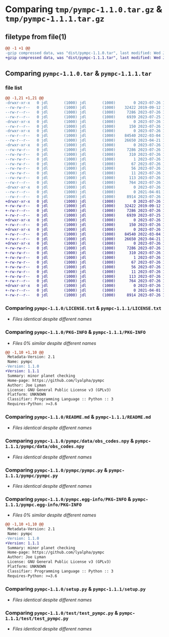 # Comparing `tmp/pympc-1.1.0.tar.gz` & `tmp/pympc-1.1.1.tar.gz`

## filetype from file(1)

```diff
@@ -1 +1 @@
-gzip compressed data, was "dist/pympc-1.1.0.tar", last modified: Wed Jul 26 12:09:34 2023, max compression
+gzip compressed data, was "dist/pympc-1.1.1.tar", last modified: Wed Jul 26 12:14:13 2023, max compression
```

## Comparing `pympc-1.1.0.tar` & `pympc-1.1.1.tar`

### file list

```diff
@@ -1,21 +1,21 @@
-drwxr-xr-x   0 jdl       (1000) jdl       (1000)        0 2023-07-26 12:09:34.000000 pympc-1.1.0/
--rw-rw-r--   0 jdl       (1000) jdl       (1000)    32422 2019-09-12 12:07:32.000000 pympc-1.1.0/LICENSE.txt
--rw-r--r--   0 jdl       (1000) jdl       (1000)     7286 2023-07-26 12:09:34.000000 pympc-1.1.0/PKG-INFO
--rw-r--r--   0 jdl       (1000) jdl       (1000)     6939 2023-07-25 17:00:47.000000 pympc-1.1.0/README.md
-drwxr-xr-x   0 jdl       (1000) jdl       (1000)        0 2023-07-26 12:09:34.000000 pympc-1.1.0/pympc/
--rw-r--r--   0 jdl       (1000) jdl       (1000)      150 2023-07-26 12:08:44.000000 pympc-1.1.0/pympc/__init__.py
-drwxr-xr-x   0 jdl       (1000) jdl       (1000)        0 2023-07-26 12:09:34.000000 pympc-1.1.0/pympc/data/
--rw-r--r--   0 jdl       (1000) jdl       (1000)    84540 2022-03-04 16:22:51.000000 pympc-1.1.0/pympc/data/obs_codes.npy
--rw-r--r--   0 jdl       (1000) jdl       (1000)    26650 2023-04-21 16:04:55.000000 pympc-1.1.0/pympc/pympc.py
-drwxr-xr-x   0 jdl       (1000) jdl       (1000)        0 2023-07-26 12:09:34.000000 pympc-1.1.0/pympc.egg-info/
--rw-rw-r--   0 jdl       (1000) jdl       (1000)     7286 2023-07-26 12:09:34.000000 pympc-1.1.0/pympc.egg-info/PKG-INFO
--rw-rw-r--   0 jdl       (1000) jdl       (1000)      310 2023-07-26 12:09:34.000000 pympc-1.1.0/pympc.egg-info/SOURCES.txt
--rw-rw-r--   0 jdl       (1000) jdl       (1000)        1 2023-07-26 12:09:34.000000 pympc-1.1.0/pympc.egg-info/dependency_links.txt
--rw-rw-r--   0 jdl       (1000) jdl       (1000)       67 2023-07-26 12:09:34.000000 pympc-1.1.0/pympc.egg-info/entry_points.txt
--rw-rw-r--   0 jdl       (1000) jdl       (1000)       56 2023-07-26 12:09:34.000000 pympc-1.1.0/pympc.egg-info/requires.txt
--rw-rw-r--   0 jdl       (1000) jdl       (1000)       11 2023-07-26 12:09:34.000000 pympc-1.1.0/pympc.egg-info/top_level.txt
--rw-rw-r--   0 jdl       (1000) jdl       (1000)      113 2023-07-26 12:09:34.000000 pympc-1.1.0/setup.cfg
--rw-r--r--   0 jdl       (1000) jdl       (1000)      764 2023-07-26 11:58:35.000000 pympc-1.1.0/setup.py
-drwxr-xr-x   0 jdl       (1000) jdl       (1000)        0 2023-07-26 12:09:34.000000 pympc-1.1.0/test/
--rw-r--r--   0 jdl       (1000) jdl       (1000)        0 2021-04-01 14:53:21.000000 pympc-1.1.0/test/__init__.py
--rw-r--r--   0 jdl       (1000) jdl       (1000)     8914 2023-07-26 12:08:44.000000 pympc-1.1.0/test/test_pympc.py
+drwxr-xr-x   0 jdl       (1000) jdl       (1000)        0 2023-07-26 12:14:13.000000 pympc-1.1.1/
+-rw-rw-r--   0 jdl       (1000) jdl       (1000)    32422 2019-09-12 12:07:32.000000 pympc-1.1.1/LICENSE.txt
+-rw-r--r--   0 jdl       (1000) jdl       (1000)     7286 2023-07-26 12:14:13.000000 pympc-1.1.1/PKG-INFO
+-rw-r--r--   0 jdl       (1000) jdl       (1000)     6939 2023-07-25 17:00:47.000000 pympc-1.1.1/README.md
+drwxr-xr-x   0 jdl       (1000) jdl       (1000)        0 2023-07-26 12:14:13.000000 pympc-1.1.1/pympc/
+-rw-r--r--   0 jdl       (1000) jdl       (1000)      150 2023-07-26 12:12:04.000000 pympc-1.1.1/pympc/__init__.py
+drwxr-xr-x   0 jdl       (1000) jdl       (1000)        0 2023-07-26 12:14:13.000000 pympc-1.1.1/pympc/data/
+-rw-r--r--   0 jdl       (1000) jdl       (1000)    84540 2022-03-04 16:22:51.000000 pympc-1.1.1/pympc/data/obs_codes.npy
+-rw-r--r--   0 jdl       (1000) jdl       (1000)    26650 2023-04-21 16:04:55.000000 pympc-1.1.1/pympc/pympc.py
+drwxr-xr-x   0 jdl       (1000) jdl       (1000)        0 2023-07-26 12:14:13.000000 pympc-1.1.1/pympc.egg-info/
+-rw-rw-r--   0 jdl       (1000) jdl       (1000)     7286 2023-07-26 12:14:12.000000 pympc-1.1.1/pympc.egg-info/PKG-INFO
+-rw-rw-r--   0 jdl       (1000) jdl       (1000)      310 2023-07-26 12:14:12.000000 pympc-1.1.1/pympc.egg-info/SOURCES.txt
+-rw-rw-r--   0 jdl       (1000) jdl       (1000)        1 2023-07-26 12:14:12.000000 pympc-1.1.1/pympc.egg-info/dependency_links.txt
+-rw-rw-r--   0 jdl       (1000) jdl       (1000)       67 2023-07-26 12:14:12.000000 pympc-1.1.1/pympc.egg-info/entry_points.txt
+-rw-rw-r--   0 jdl       (1000) jdl       (1000)       56 2023-07-26 12:14:12.000000 pympc-1.1.1/pympc.egg-info/requires.txt
+-rw-rw-r--   0 jdl       (1000) jdl       (1000)       11 2023-07-26 12:14:12.000000 pympc-1.1.1/pympc.egg-info/top_level.txt
+-rw-rw-r--   0 jdl       (1000) jdl       (1000)      113 2023-07-26 12:14:13.000000 pympc-1.1.1/setup.cfg
+-rw-r--r--   0 jdl       (1000) jdl       (1000)      764 2023-07-26 11:58:35.000000 pympc-1.1.1/setup.py
+drwxr-xr-x   0 jdl       (1000) jdl       (1000)        0 2023-07-26 12:14:13.000000 pympc-1.1.1/test/
+-rw-r--r--   0 jdl       (1000) jdl       (1000)        0 2021-04-01 14:53:21.000000 pympc-1.1.1/test/__init__.py
+-rw-r--r--   0 jdl       (1000) jdl       (1000)     8914 2023-07-26 12:08:44.000000 pympc-1.1.1/test/test_pympc.py
```

### Comparing `pympc-1.1.0/LICENSE.txt` & `pympc-1.1.1/LICENSE.txt`

 * *Files identical despite different names*

### Comparing `pympc-1.1.0/PKG-INFO` & `pympc-1.1.1/PKG-INFO`

 * *Files 0% similar despite different names*

```diff
@@ -1,10 +1,10 @@
 Metadata-Version: 2.1
 Name: pympc
-Version: 1.1.0
+Version: 1.1.1
 Summary: minor planet checking
 Home-page: https://github.com/lyalpha/pympc
 Author: Joe Lyman
 License: GNU General Public License v3 (GPLv3)
 Platform: UNKNOWN
 Classifier: Programming Language :: Python :: 3
 Requires-Python: >=3.6
```

### Comparing `pympc-1.1.0/README.md` & `pympc-1.1.1/README.md`

 * *Files identical despite different names*

### Comparing `pympc-1.1.0/pympc/data/obs_codes.npy` & `pympc-1.1.1/pympc/data/obs_codes.npy`

 * *Files identical despite different names*

### Comparing `pympc-1.1.0/pympc/pympc.py` & `pympc-1.1.1/pympc/pympc.py`

 * *Files identical despite different names*

### Comparing `pympc-1.1.0/pympc.egg-info/PKG-INFO` & `pympc-1.1.1/pympc.egg-info/PKG-INFO`

 * *Files 0% similar despite different names*

```diff
@@ -1,10 +1,10 @@
 Metadata-Version: 2.1
 Name: pympc
-Version: 1.1.0
+Version: 1.1.1
 Summary: minor planet checking
 Home-page: https://github.com/lyalpha/pympc
 Author: Joe Lyman
 License: GNU General Public License v3 (GPLv3)
 Platform: UNKNOWN
 Classifier: Programming Language :: Python :: 3
 Requires-Python: >=3.6
```

### Comparing `pympc-1.1.0/setup.py` & `pympc-1.1.1/setup.py`

 * *Files identical despite different names*

### Comparing `pympc-1.1.0/test/test_pympc.py` & `pympc-1.1.1/test/test_pympc.py`

 * *Files identical despite different names*

